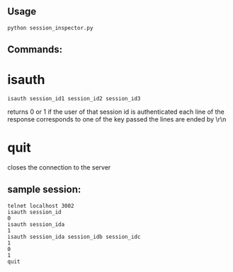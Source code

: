 Usage
-----

    python session_inspector.py

Commands:
---------

isauth
======
  
    isauth session_id1 session_id2 session_id3

returns 0 or 1 if the user of that session id is authenticated
each line of the response corresponds to one of the key passed
the lines are ended by \r\n


quit
====

closes the connection to the server


sample session:
---------------

    telnet localhost 3002
    isauth session_id
    0
    isauth session_ida
    1
    isauth session_ida session_idb session_idc
    1
    0
    1
    quit